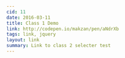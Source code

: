 ```yaml
---
cid: 11
date: 2016-03-11
title: Class 1 Demo
link: http://codepen.io/makzan/pen/aNdrXb
tags: link, jquery
layout: link
summary: Link to class 2 selecter test
---
```





